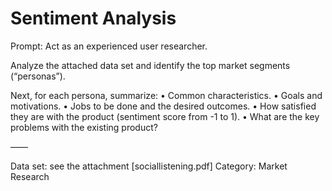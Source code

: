 # Sentiment Analysis

Prompt: Act as an experienced user researcher.

Analyze the attached data set and identify the top <number> market segments (“personas”).

Next, for each persona, summarize:
• Common characteristics.
• Goals and motivations.
• Jobs to be done and the desired outcomes.
• How satisfied they are with the product (sentiment score from -1 to 1).
• What are the key problems with the existing product?

——

Data set: see the attachment [sociallistening.pdf]
Category: Market Research